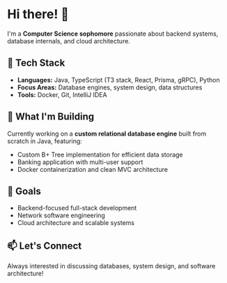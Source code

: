 # Hi there! 👋

I'm a **Computer Science sophomore** passionate about backend systems, database internals, and cloud architecture.

## 🔧 Tech Stack
- **Languages:** Java, TypeScript (T3 stack, React, Prisma, gRPC), Python
- **Focus Areas:** Database engines, system design, data structures
- **Tools:** Docker, Git, IntelliJ IDEA

## 🚀 What I'm Building
Currently working on a **custom relational database engine** built from scratch in Java, featuring:
- Custom B+ Tree implementation for efficient data storage
- Banking application with multi-user support
- Docker containerization and clean MVC architecture

## 🎯 Goals
- Backend-focused full-stack development
- Network software engineering
- Cloud architecture and scalable systems

## 📫 Let's Connect
Always interested in discussing databases, system design, and software architecture!
